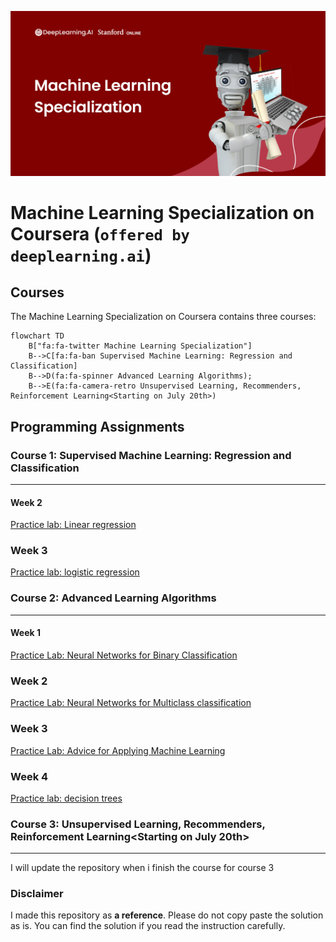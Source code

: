 ![](ml-banner.jpeg)

# Machine Learning Specialization on Coursera (`offered by deeplearning.ai`)

## Courses

The Machine Learning Specialization on Coursera contains three courses:

```mermaid
flowchart TD
    B["fa:fa-twitter Machine Learning Specialization"]
    B-->C[fa:fa-ban Supervised Machine Learning: Regression and Classification]
    B-->D(fa:fa-spinner Advanced Learning Algorithms);
    B-->E(fa:fa-camera-retro Unsupervised Learning, Recommenders, Reinforcement Learning<Starting on July 20th>)
```

## Programming Assignments

### Course 1: Supervised Machine Learning: Regression and Classification
---

#### Week 2

[Practice lab: Linear regression](https://nbviewer.org/github/naiborhujosua/Machine-Learning-Specialization/blob/master/Supervised%20Machine%20Learning%3A%20Regression%20and%20Classification/week2/lab/C1_W2_Linear_Regression.ipynb)

### Week 3
[Practice lab: logistic regression](https://nbviewer.org/github/naiborhujosua/Machine-Learning-Specialization/blob/master/Supervised%20Machine%20Learning%3A%20Regression%20and%20Classification/week3/lab/C1_W3_Logistic_Regression.ipynb)


### Course 2: Advanced Learning Algorithms
---

#### Week 1

[Practice Lab: Neural Networks for Binary Classification](https://nbviewer.org/github/naiborhujosua/Machine-Learning-Specialization/blob/master/Advanced%20ML/week1/lab/C2_W1_Assignment.ipynb)

### Week 2
[Practice Lab: Neural Networks for Multiclass classification](https://nbviewer.org/github/naiborhujosua/Machine-Learning-Specialization/blob/master/Advanced%20ML/week2/lab/C2_W2_Assignment.ipynb)

### Week 3
[Practice Lab: Advice for Applying Machine Learning](https://nbviewer.org/github/naiborhujosua/Machine-Learning-Specialization/blob/master/Advanced%20ML/week3/lab/C2_W3_Assignment.ipynb)

### Week 4
[Practice lab: decision trees](https://nbviewer.org/github/naiborhujosua/Machine-Learning-Specialization/blob/master/Advanced%20ML/week4/lab/C2_W4_Decision_Tree_with_Markdown.ipynb)

### Course 3: Unsupervised Learning, Recommenders, Reinforcement Learning<Starting on July 20th>
--- 
I will update the repository when i finish the course for course 3


### Disclaimer 
I made this repository as **a reference**. Please do not copy paste the solution as is. You can find the solution if you read the instruction carefully. 

 
    
